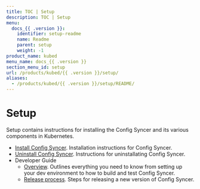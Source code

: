 ```yaml
---
title: TOC | Setup
description: TOC | Setup
menu:
  docs_{{ .version }}:
    identifier: setup-readme
    name: Readme
    parent: setup
    weight: -1
product_name: kubed
menu_name: docs_{{ .version }}
section_menu_id: setup
url: /products/kubed/{{ .version }}/setup/
aliases:
  - /products/kubed/{{ .version }}/setup/README/
---
```


# Setup

Setup contains instructions for installing the Config Syncer and its various components in Kubernetes.

- [Install Config Syncer](/docs/setup/install.md). Installation instructions for Config Syncer.
- [Uninstall Config Syncer](/docs/setup/uninstall.md). Instructions for uninstallating Config Syncer.
- Developer Guide
  - [Overview](/docs/setup/developer-guide/overview.md). Outlines everything you need to know from setting up your dev environment to how to build and test Config Syncer.
  - [Release process](/docs/setup/developer-guide/release.md). Steps for releasing a new version of Config Syncer.
